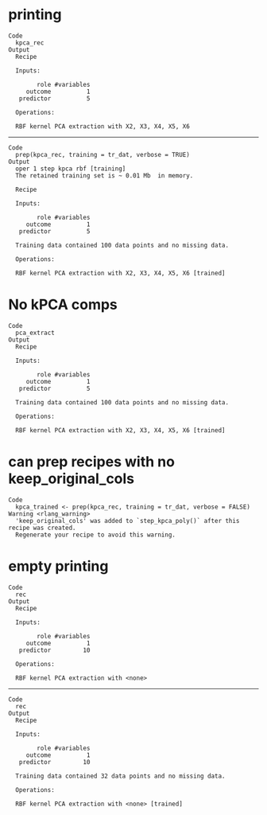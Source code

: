 # printing

    Code
      kpca_rec
    Output
      Recipe
      
      Inputs:
      
            role #variables
         outcome          1
       predictor          5
      
      Operations:
      
      RBF kernel PCA extraction with X2, X3, X4, X5, X6

---

    Code
      prep(kpca_rec, training = tr_dat, verbose = TRUE)
    Output
      oper 1 step kpca rbf [training] 
      The retained training set is ~ 0.01 Mb  in memory.
      
      Recipe
      
      Inputs:
      
            role #variables
         outcome          1
       predictor          5
      
      Training data contained 100 data points and no missing data.
      
      Operations:
      
      RBF kernel PCA extraction with X2, X3, X4, X5, X6 [trained]

# No kPCA comps

    Code
      pca_extract
    Output
      Recipe
      
      Inputs:
      
            role #variables
         outcome          1
       predictor          5
      
      Training data contained 100 data points and no missing data.
      
      Operations:
      
      RBF kernel PCA extraction with X2, X3, X4, X5, X6 [trained]

# can prep recipes with no keep_original_cols

    Code
      kpca_trained <- prep(kpca_rec, training = tr_dat, verbose = FALSE)
    Warning <rlang_warning>
      'keep_original_cols' was added to `step_kpca_poly()` after this recipe was created.
      Regenerate your recipe to avoid this warning.

# empty printing

    Code
      rec
    Output
      Recipe
      
      Inputs:
      
            role #variables
         outcome          1
       predictor         10
      
      Operations:
      
      RBF kernel PCA extraction with <none>

---

    Code
      rec
    Output
      Recipe
      
      Inputs:
      
            role #variables
         outcome          1
       predictor         10
      
      Training data contained 32 data points and no missing data.
      
      Operations:
      
      RBF kernel PCA extraction with <none> [trained]

